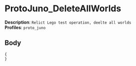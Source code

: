 # ProtoJuno_DeleteAllWorlds

**Description**: `Relict Lego test operation, deelte all worlds` \
**Profiles**: `proto_juno`

## Body

```js
{
}
```
